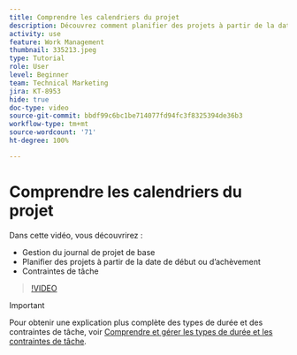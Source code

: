```yaml
---
title: Comprendre les calendriers du projet
description: Découvrez comment planifier des projets à partir de la date de début ou d’achèvement. Ensuite, découvrez comment la durée, les prédécesseurs et les contraintes de tâche affectent le plan du projet.
activity: use
feature: Work Management
thumbnail: 335213.jpeg
type: Tutorial
role: User
level: Beginner
team: Technical Marketing
jira: KT-8953
hide: true
doc-type: video
source-git-commit: bbdf99c6bc1be714077fd94fc3f8325394de36b3
workflow-type: tm+mt
source-wordcount: '71'
ht-degree: 100%

---
```


# Comprendre les calendriers du projet

Dans cette vidéo, vous découvrirez :

* Gestion du journal de projet de base
* Planifier des projets à partir de la date de début ou d’achèvement
* Contraintes de tâche

>[!VIDEO](https://video.tv.adobe.com/v/335213/?quality=12&learn=on&enablevpops=1)

>[!IMPORTANT]
>
>Pour obtenir une explication plus complète des types de durée et des contraintes de tâche, voir [Comprendre et gérer les types de durée et les contraintes de tâche](https://experienceleague.adobe.com/docs/workfront-learn/tutorials-workfront/manage-work/intermediate-projects/understand-and-manage-duration-types-and-task-constraints.html?lang=fr).
